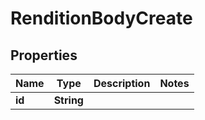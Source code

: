 # RenditionBodyCreate

## Properties
Name | Type | Description | Notes
------------ | ------------- | ------------- | -------------
**id** | **String** |  | 
